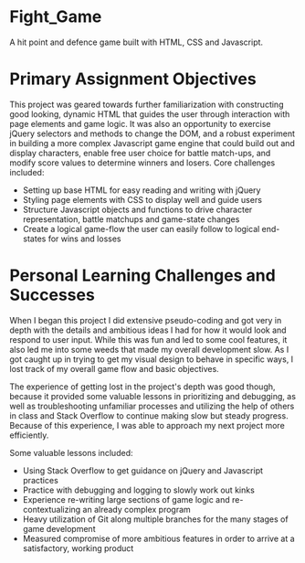 # Fight_Game
A hit point and defence game built with HTML, CSS and Javascript.

# Primary Assignment Objectives
This project was geared towards further familiarization with constructing good looking, dynamic HTML that guides the user through interaction with page elements and game logic. It was also an opportunity to exercise jQuery selectors and methods to change the DOM, and a robust experiment in building a more complex Javascript game engine that could build out and display characters, enable free user choice for battle match-ups, and modify score values to determine winners and losers. Core challenges included:
* Setting up base HTML for easy reading and writing with jQuery
* Styling page elements with CSS to display well and guide users
* Structure Javascript objects and functions to drive character representation, battle matchups and game-state changes
* Create a logical game-flow the user can easily follow to logical end-states for wins and losses

# Personal Learning Challenges and Successes
When I began this project I did extensive pseudo-coding and got very in depth with the details and ambitious ideas I had for how it would look and respond to user input. While this was fun and led to some cool features, it also led me into some weeds that made my overall development slow. As I got caught up in trying to get my visual design to behave in specific ways, I lost track of my overall game flow and basic objectives. 

The experience of getting lost in the project's depth was good though, because it provided some valuable lessons in prioritizing and debugging, as well as troubleshooting unfamiliar processes and utilizing the help of others in class and Stack Overflow to continue making slow but steady progress. Because of this experience, I was able to approach my next project more efficiently.

Some valuable lessons included:
* Using Stack Overflow to get guidance on jQuery and Javascript practices
* Practice with debugging and logging to slowly work out kinks
* Experience re-writing large sections of game logic and re-contextualizing an already complex program
* Heavy utilization of Git along multiple branches for the many stages of game development
* Measured compromise of more ambitious features in order to arrive at a satisfactory, working product
